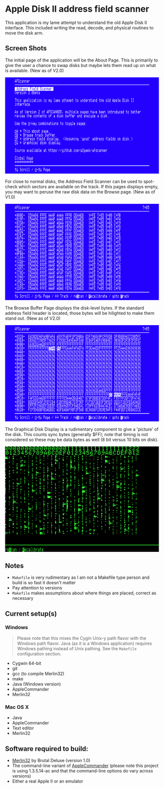 # Apple Disk II address field scanner

This application is my lame attempt to understand the old Apple Disk II interface.  This included writing the read, decode, and physical routines to move the disk arm.

## Screen Shots

The initial page of the application will be the About Page.  This is primarily to give the user a chance to swap disks but maybe lets them read up on what is available.  (New as of V2.0)

![About Page](images/AboutPage.png)

For close to normal disks, the Address Field Scanner can be used to spot-check which sectors are available on the track.  If this pages displays empty, you may want to peruse the raw disk data on the Browse page.  (New as of V1.0)

![Address Field Page](images/AddressFieldPage.png)

The Browse Buffer Page displays the disk-level bytes.  If the standard address field header is located, those bytes will be hilighted to make them stand out.  (New as of V2.0)

![Browse Buffer Page](images/BrowseBufferPage.png)

The Graphical Disk Display is a rudimentary component to give a 'picture' of the disk.  This counts sync bytes (generally $FF); note that timing is not considered so these may be data bytes as well (8 bit versus 10 bits on disk).

![Graphical Disk Display](images/GraphicalDiskDisplay.png)

## Notes
* `Makefile` is very rudimentary as I am not a Makefile type person and build is so fast it doesn't matter
* Pay attention to versions
* `Makefile` makes assumptions about where things are placed, correct as necessary

## Current setup(s)

### Windows

> Please note that this mixes the Cygin Unix-y path flavor with the Windows path flavor.  Java (as it is a Windows application) requires Windows pathing instead of Unix pathing.  See the `Makefile` configuration section.

* Cygwin 64-bit
 * git
 * gcc (to compile Merlin32)
 * make
* Java (Windows version)
* AppleCommander 
* Merlin32

### Mac OS X

* Java
* AppleCommander
* Text editor
* Merlin32

## Software required to build:
* [Merlin32](http://www.brutaldeluxe.fr/products/crossdevtools/merlin/index.html) by Brutal Deluxe (version 1.0)
* The command-line variant of [AppleCommander](https://sites.google.com/site/drjohnbmatthews/applecommander) (please note this project is using 1.3.5.14-ac and that the command-line options do vary across versions)
* Either a real Apple II or an emulator
